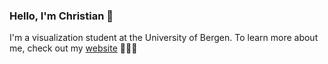 ### Hello, I'm Christian 👋

I'm a visualization student at the University of Bergen. To learn more about me, check out my [website](https://chrhein.github.io/ "Christian Hein's Homepage") 👨🏻‍💻
